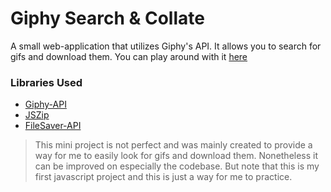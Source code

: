 # Giphy Search & Collate
A small web-application that utilizes Giphy's API. It allows you to search for gifs and download them. You can play around with it [here](https://ellanbugas.works/unsupervised-experiments/giphySearch/index.html)
### Libraries Used
* [Giphy-API](https://giphy.com/)
* [JSZip](https://stuk.github.io/jszip/)
* [FileSaver-API](https://github.com/eligrey/FileSaver.js/)

> This mini project is not perfect and was mainly created to provide a way for me to easily look for gifs and download them. Nonetheless it can be improved on especially the codebase. But note that this is my first javascript project and this is just a way for me to practice. 
